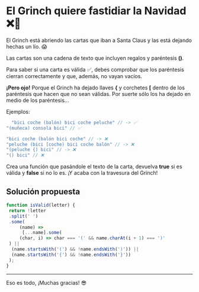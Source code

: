 # El Grinch quiere fastidiar la Navidad ❌🎄

El Grinch está abriendo las cartas que iban a Santa Claus y las está dejando hechas un lío. 😱

Las cartas son una cadena de texto que incluyen regalos y paréntesis **()**.

Para saber si una carta es válida ✅, debes comprobar que los paréntesis cierran correctamente y que, además, no vayan vacíos.

**¡Pero ojo!** Porque el Grinch ha dejado llaves **{** y corchetes **[** dentro de los paréntesis que hacen que no sean válidas. Por suerte sólo los ha dejado en medio de los paréntesis...

Ejemplos:


```javascript
  "bici coche (balón) bici coche peluche" // -> ✅
"(muñeca) consola bici" // ✅

"bici coche (balón bici coche" // -> ❌
"peluche (bici [coche) bici coche balón" // -> ❌
"(peluche {) bici" // -> ❌
"() bici" // ❌

```

Crea una función que pasándole el texto de la carta, devuelva **true** si es válida y **false** si no lo es. ¡Y acaba con la travesura del Grinch!


## Solución propuesta

```javascript
function isValid(letter) {
 return !letter
 .split(' ')
 .some(
     (name) =>
      [...name].some(
     (char, i) => char === '(' && name.charAt(i + 1) === ')'
 ) || 
  (name.startsWith('(') && !name.endsWith(')')) ||
  (name.startsWith('{') && !name.endsWith('}'))
 );
}

```

---

Eso es todo, ¡Muchas gracias! 😎